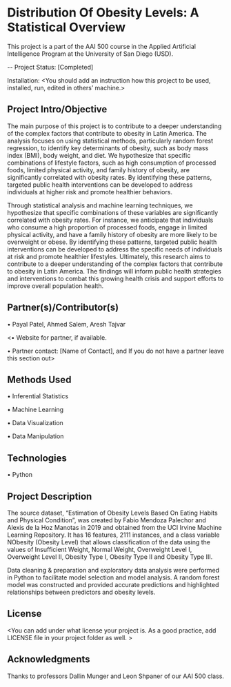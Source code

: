 # Distribution Of Obesity Levels: A Statistical Overview

This project is a part of the AAI 500 course in the Applied Artificial Intelligence Program at the University of San Diego (USD). 

-- Project Status: [Completed]

Installation:
<You should add an instruction how this project to be used, installed, run, edited in others’ machine.>
  
## Project Intro/Objective
The main purpose of this project is to contribute to a deeper understanding of the complex factors that contribute to obesity in Latin America. The analysis focuses on using statistical methods, particularly random forest regression, to identify key determinants of obesity, such as body mass index (BMI), body weight, and diet. We hypothesize that specific combinations of lifestyle factors, such as high consumption of processed foods, limited physical activity, and family history of obesity, are significantly correlated with obesity rates. By identifying these patterns, targeted public health interventions can be developed to address individuals at higher risk and promote healthier behaviors.

Through statistical analysis and machine learning techniques, we hypothesize that specific combinations of these variables are significantly correlated with obesity rates. For instance, we anticipate that individuals who consume a high proportion of processed foods, engage in limited physical activity, and have a family history of obesity are more likely to be overweight or obese. By identifying these patterns, targeted public health interventions can be developed to address the specific needs of individuals at risk and promote healthier lifestyles. Ultimately, this research aims to contribute to a deeper understanding of the complex factors that contribute to obesity in Latin America. The findings will inform public health strategies and interventions to combat this growing health crisis and support efforts to improve overall population health.

## Partner(s)/Contributor(s)  
•	Payal Patel, Ahmed Salem, Aresh Tajvar

<•	Website for partner, if available. 

•	Partner contact: [Name of Contact], and If you do not have a partner leave this section out>

## Methods Used
•	Inferential Statistics

•	Machine Learning

•	Data Visualization

•	Data Manipulation

## Technologies
•	Python

## Project Description
The source dataset, “Estimation of Obesity Levels Based On Eating Habits and Physical Condition”, was created by Fabio Mendoza Palechor and Alexis de la Hoz Manotas in 2019 and obtained from the UCI Irvine Machine Learning Repository. It has 16 features, 2111 instances, and a class variable NObesity (Obesity Level) that allows classification of the data using the values of Insufficient Weight, Normal Weight, Overweight Level I, Overweight Level II, Obesity Type I, Obesity Type II and Obesity Type III. 

Data cleaning & preparation and exploratory data analysis were performed in Python to facilitate model selection and model analysis. A random forest model was constructed and provided accurate predictions and highlighted relationships between predictors and obesity levels.

## License
<You can add under what license your project is. As a good practice, add LICENSE file in your project folder as well. >

## Acknowledgments
Thanks to professors Dallin Munger and Leon Shpaner of our AAI 500 class.
